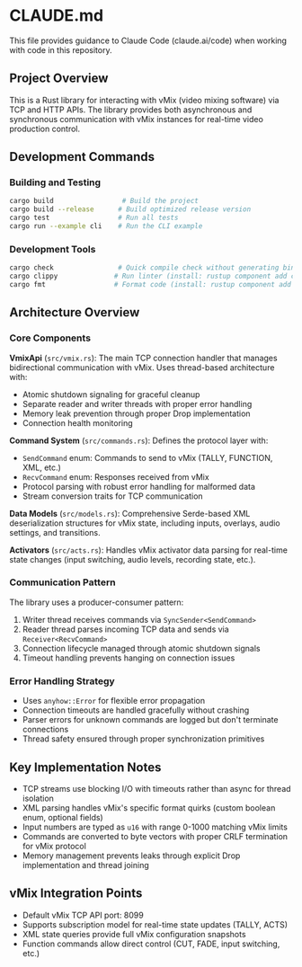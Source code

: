 # CLAUDE.md

This file provides guidance to Claude Code (claude.ai/code) when working with code in this repository.

## Project Overview

This is a Rust library for interacting with vMix (video mixing software) via TCP and HTTP APIs. The library provides both asynchronous and synchronous communication with vMix instances for real-time video production control.

## Development Commands

### Building and Testing
```bash
cargo build                 # Build the project
cargo build --release      # Build optimized release version
cargo test                 # Run all tests
cargo run --example cli    # Run the CLI example
```

### Development Tools
```bash
cargo check                # Quick compile check without generating binaries
cargo clippy              # Run linter (install: rustup component add clippy)
cargo fmt                 # Format code (install: rustup component add rustfmt)
```

## Architecture Overview

### Core Components

**VmixApi** (`src/vmix.rs`): The main TCP connection handler that manages bidirectional communication with vMix. Uses thread-based architecture with:
- Atomic shutdown signaling for graceful cleanup
- Separate reader and writer threads with proper error handling
- Memory leak prevention through proper Drop implementation
- Connection health monitoring

**Command System** (`src/commands.rs`): Defines the protocol layer with:
- `SendCommand` enum: Commands to send to vMix (TALLY, FUNCTION, XML, etc.)
- `RecvCommand` enum: Responses received from vMix
- Protocol parsing with robust error handling for malformed data
- Stream conversion traits for TCP communication

**Data Models** (`src/models.rs`): Comprehensive Serde-based XML deserialization structures for vMix state, including inputs, overlays, audio settings, and transitions.

**Activators** (`src/acts.rs`): Handles vMix activator data parsing for real-time state changes (input switching, audio levels, recording state, etc.).

### Communication Pattern

The library uses a producer-consumer pattern:
1. Writer thread receives commands via `SyncSender<SendCommand>`
2. Reader thread parses incoming TCP data and sends via `Receiver<RecvCommand>`
3. Connection lifecycle managed through atomic shutdown signals
4. Timeout handling prevents hanging on connection issues

### Error Handling Strategy

- Uses `anyhow::Error` for flexible error propagation
- Connection timeouts are handled gracefully without crashing
- Parser errors for unknown commands are logged but don't terminate connections
- Thread safety ensured through proper synchronization primitives

## Key Implementation Notes

- TCP streams use blocking I/O with timeouts rather than async for thread isolation
- XML parsing handles vMix's specific format quirks (custom boolean enum, optional fields)
- Input numbers are typed as `u16` with range 0-1000 matching vMix limits
- Commands are converted to byte vectors with proper CRLF termination for vMix protocol
- Memory management prevents leaks through explicit Drop implementation and thread joining

## vMix Integration Points

- Default vMix TCP API port: 8099
- Supports subscription model for real-time state updates (TALLY, ACTS)
- XML state queries provide full vMix configuration snapshots
- Function commands allow direct control (CUT, FADE, input switching, etc.)